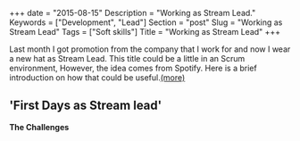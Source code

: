 +++
date = "2015-08-15"
Description = "Working as Stream Lead."
Keywords = ["Development", "Lead"]
Section = "post"
Slug = "Working as Stream Lead"
Tags = ["Soft skills"]
Title = "Working as Stream Lead"
+++

Last month I got promotion from the company that I work for and now I wear a new hat as Stream Lead. This title could be a little in an Scrum environment, <!--more--> However, the idea comes from Spotify. Here is a brief introduction on how that could be useful.[(more)](https://labs.spotify.com/2014/03/27/spotify-engineering-culture-part-1/)

'First Days as Stream lead' 
------------------------------------

**The Challenges**


